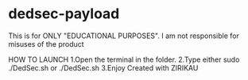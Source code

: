 # dedsec-payload

This is for ONLY "EDUCATIONAL PURPOSES".
I am not responsible for misuses of the product

HOW TO LAUNCH
   1.Open the terminal in the folder.
   2.Type either sudo ./DedSec.sh or ./DedSec.sh
   3.Enjoy
Created with ZIRIKAU
